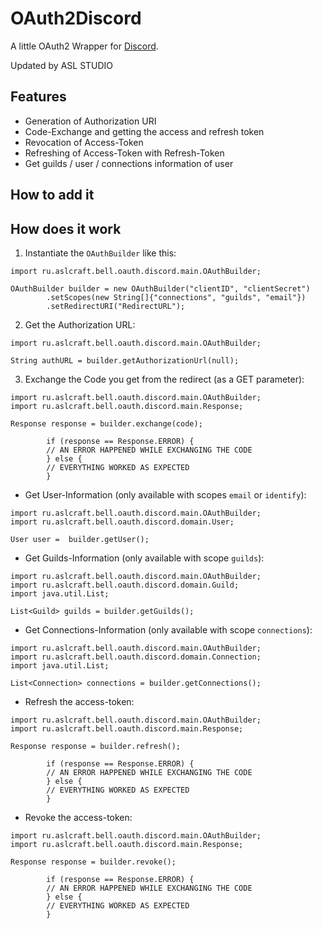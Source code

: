 # OAuth2Discord
A little OAuth2 Wrapper for [Discord](https://discord.com).

Updated by ASL STUDIO

## Features
* Generation of Authorization URI
* Code-Exchange and getting the access and refresh token
* Revocation of Access-Token
* Refreshing of Access-Token with Refresh-Token
* Get guilds / user / connections information of user

## How to add it


## How does it work
1. Instantiate the `OAuthBuilder` like this:
```
import ru.aslcraft.bell.oauth.discord.main.OAuthBuilder;

OAuthBuilder builder = new OAuthBuilder("clientID", "clientSecret")
        .setScopes(new String[]{"connections", "guilds", "email"})
        .setRedirectURI("RedirectURL");
```
2. Get the Authorization URL:
```
import ru.aslcraft.bell.oauth.discord.main.OAuthBuilder;

String authURL = builder.getAuthorizationUrl(null);
```
3. Exchange the Code you get from the redirect (as a GET parameter):
```
import ru.aslcraft.bell.oauth.discord.main.OAuthBuilder;
import ru.aslcraft.bell.oauth.discord.main.Response;

Response response = builder.exchange(code);

        if (response == Response.ERROR) {
        // AN ERROR HAPPENED WHILE EXCHANGING THE CODE
        } else {
        // EVERYTHING WORKED AS EXPECTED
        }
```
* Get User-Information (only available with scopes `email` or `identify`):
```
import ru.aslcraft.bell.oauth.discord.main.OAuthBuilder;
import ru.aslcraft.bell.oauth.discord.domain.User;

User user =  builder.getUser();
```
* Get Guilds-Information (only available with scope `guilds`):
```
import ru.aslcraft.bell.oauth.discord.main.OAuthBuilder;
import ru.aslcraft.bell.oauth.discord.domain.Guild;
import java.util.List;

List<Guild> guilds = builder.getGuilds();
```
* Get Connections-Information (only available with scope `connections`):
```
import ru.aslcraft.bell.oauth.discord.main.OAuthBuilder;
import ru.aslcraft.bell.oauth.discord.domain.Connection;
import java.util.List;

List<Connection> connections = builder.getConnections();
```
* Refresh the access-token:
```
import ru.aslcraft.bell.oauth.discord.main.OAuthBuilder;
import ru.aslcraft.bell.oauth.discord.main.Response;

Response response = builder.refresh();

        if (response == Response.ERROR) {
        // AN ERROR HAPPENED WHILE EXCHANGING THE CODE
        } else {
        // EVERYTHING WORKED AS EXPECTED
        }
```
* Revoke the access-token:
```
import ru.aslcraft.bell.oauth.discord.main.OAuthBuilder;
import ru.aslcraft.bell.oauth.discord.main.Response;

Response response = builder.revoke();

        if (response == Response.ERROR) {
        // AN ERROR HAPPENED WHILE EXCHANGING THE CODE
        } else {
        // EVERYTHING WORKED AS EXPECTED
        }
```
